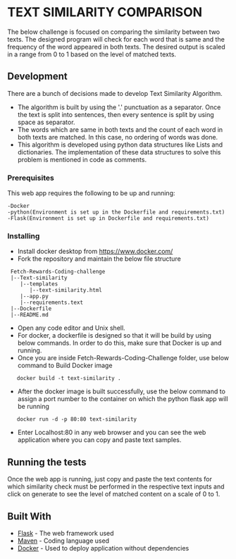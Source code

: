 # TEXT SIMILARITY COMPARISON

The below challenge is focused on comparing the similarity between two texts. The designed program will check for each word that is same and the frequency of the word appeared in both texts.
The desired output is scaled in a range from 0 to 1 based on the level of matched texts.

## Development

There are a bunch of decisions made to develop Text Similarity Algorithm.
* The algorithm is built by using the '.' punctuation as a separator. Once the text is split into sentences, then every sentence is split by using space as separator.
* The words which are same in both texts and the count of each word in both texts are matched. In this case, no ordering of words was done.
* This algorithm is developed using python data structures like Lists and dictionaries. The implementation of these data structures to solve this problem is mentioned in code as comments.


### Prerequisites
This web app requires the following to be up and running:
```
-Docker
-python(Environment is set up in the Dockerfile and requirements.txt)
-Flask(Environment is set up in Dockerfile and requirements.txt)
```

### Installing

* Install docker desktop from https://www.docker.com/
* Fork the repository and maintain the below file structure
```
 Fetch-Rewards-Coding-challenge
 |--Text-similarity
    |--templates
       |--text-similarity.html
    |--app.py
    |--requirements.text
 |--Dockerfile
 |--README.md
 ```

 * Open any code editor and Unix shell.
 * For docker, a dockerfile is designed so that it will be build by using below commands. In  order to do this, make sure that Docker is up and running.
 * Once you are inside Fetch-Rewards-Coding-Challenge folder, use below command to Build Docker image
```
   docker build -t text-similarity .
```
 * After the docker image is built successfully, use the below command to assign a port number to the container on which the python flask app will be running
```
   docker run -d -p 80:80 text-similarity
```
 * Enter Localhost:80 in any web browser and you can see the web application where you can copy and paste text samples.


## Running the tests

Once the web app is running, just copy and paste the text contents for which similarity check must be performed in the respective text inputs and click on generate to see the level of matched content on a scale of 0 to 1.



## Built With

* [Flask](https://flask.palletsprojects.com/en/1.1.x/) - The web framework used
* [Maven](https://www.python.org/) - Coding language used
* [Docker](https://www.docker.com/) - Used to deploy application without dependencies
